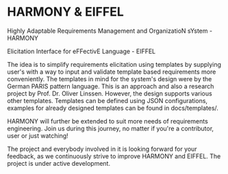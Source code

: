 # HARMONY & EIFFEL
Highly Adaptable Requirements Management and OrganizatioN sYstem - HARMONY

Elicitation Interface for eFFectivE Language - EIFFEL

The idea is to simplify requirements elicitation using templates by supplying user's with a way to input and validate template based requirements more conveniently. The templates in mind for the system's design were by the German PARIS pattern language. This is an approach and also a research project by Prof. Dr. Oliver Linssen.
However, the design supports various other templates. Templates can be defined using JSON configurations, examples for already designed templates can be found in docs/templates/.

HARMONY will further be extended to suit more needs of requirements engineering.
Join us during this journey, no matter if you're a contributor, user or just watching!

The project and everybody involved in it is looking forward for your feedback, as we continuously strive to improve HARMONY and EIFFEL. The project is under active development.
